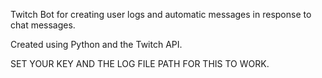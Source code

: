 Twitch Bot for creating user logs and automatic messages in response to chat messages.

Created using Python and the Twitch API.

SET YOUR KEY AND THE LOG FILE PATH FOR THIS TO WORK.
